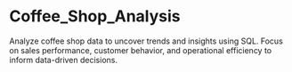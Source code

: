 # Coffee_Shop_Analysis
Analyze coffee shop data to uncover trends and insights using SQL. Focus on sales performance, customer behavior, and operational efficiency to inform data-driven decisions.

